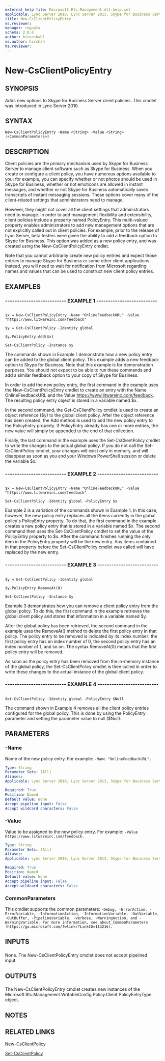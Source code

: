 ```yaml
---
external help file: Microsoft.Rtc.Management.dll-help.xml
applicable: Lync Server 2010, Lync Server 2013, Skype for Business Server 2015, Skype for Business Server 2019
title: New-CsClientPolicyEntry
ms.reviewer: 
manager: rogupta
schema: 2.0.0
author: hirenshah1
ms.author: hirshah
ms.reviewer:
---
```


# New-CsClientPolicyEntry

## SYNOPSIS
Adds new options to Skype for Business Server client policies.
This cmdlet was introduced in Lync Server 2010.



## SYNTAX

```
New-CsClientPolicyEntry -Name <String> -Value <String> [<CommonParameters>]
```

## DESCRIPTION

Client policies are the primary mechanism used by Skype for Business Server to manage client software such as Skype for Business.
When you create or configure a client policy, you have numerous options available to you; for example, you can specify whether or not photos should be used in Skype for Business, whether or not emoticons are allowed in instant messages, and whether or not Skype for Business automatically saves transcripts of instant messaging sessions.
These options cover many of the client-related settings that administrators need to manage.

However, they might not cover all the client settings that administrators need to manage.
In order to add management flexibility and extensibility, client policies include a property named PolicyEntry.
This multi-valued property enables administrators to add new management options that are not explicitly called out in client policies.
For example, prior to the release of Lync Server, beta testers were given the ability to add a feedback option to Skype for Business.
This option was added as a new policy entry, and was created using the New-CsClientPolicyEntry cmdlet.

Note that you cannot arbitrarily create new policy entries and expect those entries to manage Skype for Business or some other client applications.
Instead, you will need to wait for notification from Microsoft regarding names and values that can be used to construct new client policy entries.



## EXAMPLES

### -------------------------- EXAMPLE 1 -------------------------- 
```

$x = New-CsClientPolicyEntry -Name "OnlineFeedbackURL" -Value "https://www.litwareinc.com/feedback"

$y = Get-CsClientPolicy -Identity global

$y.PolicyEntry.Add($x)

Set-CsClientPolicy -Instance $y
```

The commands shown in Example 1 demonstrate how a new policy entry can be added to the global client policy.
This example adds a new feedback option to Skype for Business.
Note that this example is for demonstration purposes.
You should not expect to be able to run these commands and add a similar feedback option to your copy of Skype for Business.

In order to add the new policy entry, the first command in the example uses the New-CsClientPolicyEntry cmdlet to create an entry with the Name OnlineFeedbackURL and the Value https://www.litwareinc.com/feedback.
The resulting policy entry object is stored in a variable named $x.

In the second command, the Get-CsClientPolicy cmdlet is used to create an object reference ($y) to the global client policy.
After the object reference has been created, the Add method is used to add the new policy entry to the PolicyEntry property.
If PolicyEntry already has one or more entries, the new value will simply be appended to the end of that collection.

Finally, the last command in the example uses the Set-CsClientPolicy cmdlet to write the changes to the actual global policy.
If you do not call the Set-CsClientPolicy cmdlet, your changes will exist only in memory, and will disappear as soon as you end your Windows PowerShell session or delete the variable $x.


### -------------------------- EXAMPLE 2 -------------------------- 
```

$x = New-CsClientPolicyEntry -Name "OnlineFeedbackURL" -Value "https://www.litwareinc.com/feedback"

Set-CsClientPolicy -Identity global -PolicyEntry $x
```

Example 2 is a variation of the commands shown in Example 1.
In this case, however, the new policy entry replaces all the items currently in the global policy's PolicyEntry property.
To do that, the first command in the example creates a new policy entry that is stored in a variable named $x.
The second command then uses the Set-CsClientPolicy cmdlet to set the value of the PolicyEntry property to $x.
After the command finishes running the only item in the PolicyEntry property will be the new entry.
Any items contained in that property before the Set-CsClientPolicy cmdlet was called will have replaced by the new entry.


### -------------------------- EXAMPLE 3 -------------------------- 
```

$y = Get-CsClientPolicy -Identity global

$y.PolicyEntry.RemoveAt(0)

Set-CsClientPolicy -Instance $y
```

Example 3 demonstrates how you can remove a client policy entry from the global policy.
To do this, the first command in the example retrieves the global client policy and stores that information in a variable named $y.

After the global policy has been retrieved, the second command in the example uses the RemoveAt() method to delete the first policy entry in that policy.
The policy entry to be removed is indicated by its index number: the first policy entry has an index number of 0, the second policy entry has an index number of 1, and so on.
The syntax RemoveAt(0) means that the first policy entry will be removed.

As soon as the policy entry has been removed from the in-memory instance of the global policy, the Set-CsClientPolicy cmdlet is then called in order to write these changes to the actual instance of the global client policy.


### -------------------------- EXAMPLE 4 -------------------------- 
```

Set-CsClientPolicy -Identity global -PolicyEntry $Null
```

The command shown in Example 4 removes all the client policy entries configured for the global policy.
This is done by using the PolicyEntry parameter and setting the parameter value to null ($Null).


## PARAMETERS

### -Name
Name of the new policy entry.
For example: `-Name "OnlineFeedbackURL".`

```yaml
Type: String
Parameter Sets: (All)
Aliases: 
Applicable: Lync Server 2010, Lync Server 2013, Skype for Business Server 2015, Skype for Business Server 2019

Required: True
Position: Named
Default value: None
Accept pipeline input: False
Accept wildcard characters: False
```

### -Value
Value to be assigned to the new policy entry.
For example: `-Value https://www.litwareinc.com/feedback.`

```yaml
Type: String
Parameter Sets: (All)
Aliases: 
Applicable: Lync Server 2010, Lync Server 2013, Skype for Business Server 2015, Skype for Business Server 2019

Required: True
Position: Named
Default value: None
Accept pipeline input: False
Accept wildcard characters: False
```

### CommonParameters
This cmdlet supports the common parameters: `-Debug, -ErrorAction, -ErrorVariable, -InformationAction, -InformationVariable, -OutVariable, -OutBuffer, -PipelineVariable, -Verbose, -WarningAction, and -WarningVariable. For more information, see about_CommonParameters (https://go.microsoft.com/fwlink/?LinkID=113216).`

## INPUTS

###  
None.
The New-CsClientPolicyEntry cmdlet does not accept pipelined input.

## OUTPUTS

###  
The New-CsClientPolicyEntry cmdlet creates new instances of the Microsoft.Rtc.Management.WritableConfig.Policy.Client.PolicyEntryType object.

## NOTES

## RELATED LINKS

[New-CsClientPolicy](New-CsClientPolicy.md)

[Set-CsClientPolicy](Set-CsClientPolicy.md)


